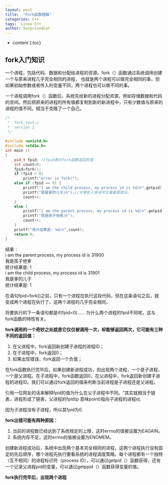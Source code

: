 ```yaml
---
layout: post
title:  "Fork函数理解"
categories: C++
tags:  Linux C++
author: SurprisedCat
---
```


* content 
{:toc}

## fork入门知识

一个进程，包括代码、数据和分配给进程的资源。fork（）函数通过系统调用创建一个与原来进程几乎完全相同的进程，
也就是两个进程可以做完全相同的事，但如果初始参数或者传入的变量不同，两个进程也可以做不同的事。

一个进程调用fork（）函数后，系统先给新的进程分配资源，例如存储数据和代码的空间。然后把原来的进程的所有值都复制到新的新进程中，只有少数值与原来的进程的值不同。相当于克隆了一个自己。

<!--excerpt_separator_here-->

```c++
/* 
 *  fork_test.c 
 *  version 1 
 */  
 
#include <unistd.h>
#include <stdio.h>
int main ()
{
    pid_t fpid; //fpid表示fork函数返回的值  
    int count=0;  
    fpid=fork();   
    if (fpid < 0)   
        printf("error in fork!");   
    else if (fpid == 0) {  
        printf("i am the child process, my process id is %d/n",getpid());   
        printf("我是爹的儿子/n");//对某些人来说中文看着更直白。  
        count++;  
    }  
    else {  
        printf("i am the parent process, my process id is %d/n",getpid());   
        printf("我是孩子他爹/n");  
        count++;  
    }  
    printf("统计结果是: %d/n",count);  
    return 0;  
}  
```

结果：  
i am the parent process, my process id is 31900  
我是孩子他爹  
统计结果是: 1  
i am the child process, my process id is 31901  
我是爹的儿子  
统计结果是: 1  

在语句fpid=fork()之前，只有一个进程在执行这段代码，但在这条语句之后，就变成两个进程在执行了，这两个进程的几乎完全相同，

将要执行的下一条语句都是if(fpid<0)……
    为什么两个进程的fpid不同呢，这与fork函数的特性有关。

**fork调用的一个奇妙之处就是它仅仅被调用一次，却能够返回两次，它可能有三种不同的返回值：**

1. 在父进程中，fork返回新创建子进程的进程ID；
2. 在子进程中，fork返回0；
3. 如果出现错误，fork返回一个负值；

在fork函数执行完毕后，如果创建新进程成功，则出现两个进程，一个是子进程，一个是父进程。在子进程中，fork函数返回0，在父进程中，fork返回新创建子进程的进程ID。我们可以通过fork返回的值来判断当前进程是子进程还是父进程。

引用一位网友的话来解释fpid的值为什么在父子进程中不同。“其实就相当于链表，进程形成了链表，父进程的fpid(p 意味point)指向子进程的进程id,

因为子进程没有子进程，所以其fpid为0.

**fork出错可能有两种原因：**

1. 当前的进程数已经达到了系统规定的上限，这时errno的值被设置为EAGAIN。
2. 系统内存不足，这时errno的值被设置为ENOMEM。

创建新进程成功后，系统中出现两个基本完全相同的进程，这两个进程执行没有固定的先后顺序，哪个进程先执行要看系统的进程调度策略。每个进程都有一个独特（互不相同）的进程标识符（process ID），可以通过getpid（）函数获得，还有一个记录父进程pid的变量，可以通过getppid（）函数获得变量的值。

**fork执行完毕后，出现两个进程**
